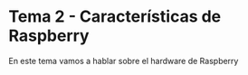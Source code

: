 # Tema 2 - Características de Raspberry

En este tema vamos a hablar sobre el hardware de Raspberry


